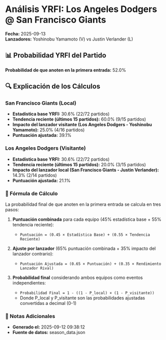 # Análisis YRFI: Los Angeles Dodgers @ San Francisco Giants

**Fecha:** 2025-09-13  
**Lanzadores:** Yoshinobu Yamamoto (V) vs Justin Verlander (L)

## 📊 Probabilidad YRFI del Partido

**Probabilidad de que anoten en la primera entrada:** 52.0%

## 🔍 Explicación de los Cálculos

### San Francisco Giants (Local)
- **Estadística base YRFI:** 30.6% (22/72 partidos)
- **Tendencia reciente (últimos 15 partidos):** 60.0% (9/15 partidos)
- **Impacto del lanzador visitante (Los Angeles Dodgers - Yoshinobu Yamamoto):** 25.0% (4/16 partidos)
- **Puntuación ajustada:** 39.1%

### Los Angeles Dodgers (Visitante)
- **Estadística base YRFI:** 30.6% (22/72 partidos)
- **Tendencia reciente (últimos 15 partidos):** 20.0% (3/15 partidos)
- **Impacto del lanzador local (San Francisco Giants - Justin Verlander):** 14.3% (2/14 partidos)
- **Puntuación ajustada:** 21.1%

### 📝 Fórmula de Cálculo

La probabilidad final de que anoten en la primera entrada se calcula en tres pasos:

1. **Puntuación combinada** para cada equipo (45% estadística base + 55% tendencia reciente):
   - `Puntuación = (0.45 × Estadística Base) + (0.55 × Tendencia Reciente)`

2. **Ajuste por lanzador** (65% puntuación combinada + 35% impacto del lanzador contrario):
   - `Puntuación Ajustada = (0.65 × Puntuación) + (0.35 × Rendimiento Lanzador Rival)`

3. **Probabilidad final** considerando ambos equipos como eventos independientes:
   - `Probabilidad Final = 1 - ((1 - P_local) × (1 - P_visitante))`
   - Donde P_local y P_visitante son las probabilidades ajustadas convertidas a decimal (0-1)

### 📌 Notas Adicionales

- **Generado el:** 2025-09-12 09:38:12
- **Fuente de datos:** season_data.json

